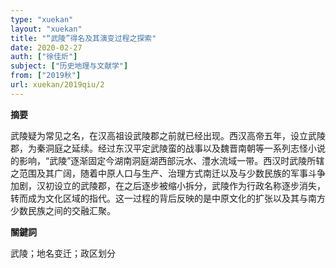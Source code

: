 ```yaml
---
type: "xuekan"
layout: "xuekan"
title: "“武陵”得名及其演变过程之探索"
date: 2020-02-27
auth: ["徐佳炘"]
subject: ["历史地理与文献学"]
from: ["2019秋"]
url: xuekan/2019qiu/2
---
```


**摘要**      

武陵疑为常见之名，在汉高祖设武陵郡之前就已经出现。西汉高帝五年，设立武陵郡，为秦洞庭之延续。经过东汉平定武陵蛮的战事以及魏晋南朝等一系列志怪小说的影响，“武陵”逐渐固定今湖南洞庭湖西部沅水、澧水流域一带。西汉时武陵所辖之范围及其广阔，随着中原人口与生产、治理方式南迁以及与少数民族的军事斗争加剧，汉初设立的武陵郡，在之后逐步被缩小拆分，武陵作为行政名称逐步消失，转而成为文化区域的指代。这一过程的背后反映的是中原文化的扩张以及其与南方少数民族之间的交融汇聚。

**關鍵詞**

武陵；地名变迁；政区划分
